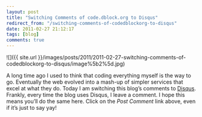 ```yaml
---
layout: post
title: "Switching Comments of code.dblock.org to Disqus"
redirect_from: "/switching-comments-of-codedblockorg-to-disqus"
date: 2011-02-27 21:12:17
tags: [blog]
comments: true
---
```

![]({{ site.url }}/images/posts/2011/2011-02-27-switching-comments-of-codedblockorg-to-disqus/image%5b2%5d.jpg)

A long time ago I used to think that coding everything myself is the way to go. Eventually the web evolved into a mash-up of simpler services that excel at what they do. Today I am switching this blog’s comments to [Disqus](http://disqus.com/). Frankly, every time the blog uses Disqus, I leave a comment. I hope this means you’ll do the same here. Click on the _Post Comment_ link above, even if it’s just to say yay!
